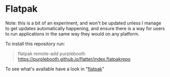 # Flatpak

Note: this is a bit of an experiment, and won't be updated unless I manage to get updates automatically happening, and ensure there is a way for users to run applications in the same way they would on any platform.

To install this repository run:
> flatpak remote-add purplebooth https://purplebooth.github.io/flatter/index.flatpakrepo

To see what's available have a look in "[flatpak](./flatpak)"
